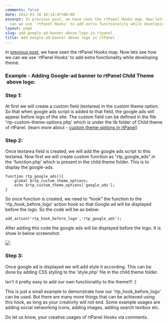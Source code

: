 ```yaml
---
comments: false
date: 2012-03-30 10:14:47+00:00
excerpt: In previous post, we have seen the rtPanel Hooks map. Now lets see how we
  can we use 'rtPanel Hooks' to add extra functionality while developing theme.
layout: page
slug: add-google-ad-banner-above-logo-in-rtpanel
title: Add Google ad-banner above logo in rtPanel
---
```


In [previous post](https://rtcamp.com/blog/hooks-rtpanel-child-theme/), we have seen the rtPanel Hooks map. Now lets see how we can we use 'rtPanel Hooks' to add extra functionality while developing theme.


### Example - Adding Google-ad banner to rtPanel Child Theme  above logo:




### Step 1:


At first we will create a custom field (textarea) in the custom theme option. So that when google ads script is added to that field, the google ads will appear before logo of the site. The custom field can be defined in the file 'rtp-custom-theme-options.php' which is under the lib folder of Child theme of rtPanel. (learn more about - [custom theme options in rtPanel](https://rtcamp.com/blog/custom-theme-options-rtpanel-child-theme/))


### Step 2:


Once textarea field is created, we will add the google ads script to this textarea. Now first we will create custom function as "rtp_google_ads" in the 'function.php' which is present in the child theme folder. This is to display the google-ads.

    
    function rtp_google_ads(){
        global $rtp_custom_theme_options;
        echo $rtp_custom_theme_options['google_ads'];
    }


So once function is created, we need to “hook” the function to the 'rtp_hook_before_logo' action hook so that Google ad will be displayed before the logo. So the code will be as below:

    
    add_action('rtp_hook_before_logo','rtp_google_ads');




After adding this code the google ads will be displayed before the logo. It is show in below screenshot.




[![](https://rtcamp.com/wp-content/uploads/2012/02/google-ads-600x226.jpg)](https://rtcamp.com/blog/roundup-4-portals-and-1-blog-launched-by-rtcamp-in-2010/)





### Step 3:


Once google ad is displayed we will add style it according. This can be done by adding CSS styling to the 'style.php' file in the child theme folder.

Isn't it pretty easy to add our own functionality to the theme!!! :)

This is just a small example to demonstrate how our 'rtp_hook_before_logo' can be used. But there are many more things that can be achieved using this hook, as long as your creativity will not end. Some example usages are adding social networking icons, adding images, adding search textbox etc.

Do let us know, your creative usages of rtPanel Hooks via comments.
